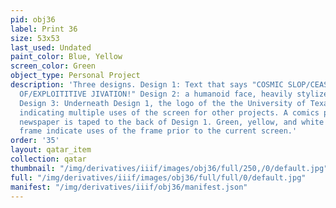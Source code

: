 ```yaml
---
pid: obj36
label: Print 36
size: 53x53
last_used: Undated
paint_color: Blue, Yellow
screen_color: Green
object_type: Personal Project
description: 'Three designs. Design 1: Text that says "COSMIC SLOP/CEASE ALL/MANNERS
  OF/EXPLOITITIVE JIVATION!" Design 2: a humanoid face, heavily stylized and cartoonish.
  Design 3: Underneath Design 1, the logo of the the University of Texas at Austin,
  indicating multiple uses of the screen for other projects. A comics page from a
  newspaper is taped to the back of Design 1. Green, yellow, and white paint on the
  frame indicate uses of the frame prior to the current screen.'
order: '35'
layout: qatar_item
collection: qatar
thumbnail: "/img/derivatives/iiif/images/obj36/full/250,/0/default.jpg"
full: "/img/derivatives/iiif/images/obj36/full/full/0/default.jpg"
manifest: "/img/derivatives/iiif/obj36/manifest.json"
---
```


